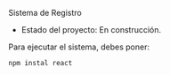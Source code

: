 <hi> Sistema de Registro</h1>

- Estado del proyecto: En construcción.


Para ejecutar el sistema, debes poner:

```npm instal react```
